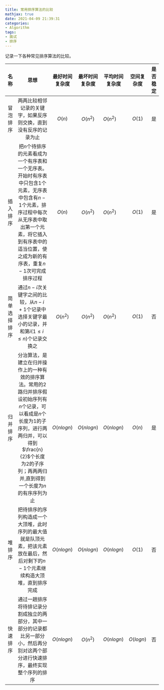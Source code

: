 ```yaml
---
title: 常用排序算法的比较
mathjax: true
date: 2021-04-09 21:39:31
categories:
- Algorithm
tags:
- 面试
- 排序
---
```


记录一下各种常见排序算法的比较。

<!--more-->

|     名称     |                             思想                             | 最好时间复杂度 | 最坏时间复杂度 | 平均时间复杂度 | 空间复杂度 | 是否稳定 |
| :----------: | :----------------------------------------------------------: | :------------: | :------------: | -------------- | :--------: | :------: |
|   冒泡排序   | 两两比较相邻记录的关键字，如果反序则交换，直到没有反序的记录为止 |     $O(n)$     |    $O(n^2)$    | $O(n^2)$       |   $O(1)$   |    是    |
|   插入排序   | 把$n$个待排序的元素看成为一个有序表和一个无序表。开始时有序表中只包含1个元素，无序表中包含有$n-1$个元素，排序过程中每次从无序表中取出第一个元素，将它插入到有序表中的适当位置，使之成为新的有序表，重复$n-1$次可完成排序过程 |     $O(n)$     |    $O(n^2)$    | $O(n^2)$       |   $O(1)$   |    是    |
| 简单选择排序 | 通过$n-i$次关键字之间的比较，从$n-i+1$个记录中选择关键字最小的记录，并和第$i(1 \le i \le n)$个记录交换之 |    $O(n^2)$    |    $O(n^2)$    | $O(n^2)$       |   $O(1)$   |    否    |
|   归并排序   | 分治算法，是建立在归并操作上的一种有效的排序算法。常用的2路归并排序假设初始序列有$n$个记录，可以看成是$n$个长度为1的子序列，进行两两归并，可以得到$\frac{n}{2}$个长度为2的子序列；再两两归并,直到得到一个长度为$n$的有序序列为止 |   $O(nlogn)$   |   $O(nlogn)$   | $O(nlogn)$     |   $O(n)$   |    是    |
|    堆排序    | 把待排序的序列构造成一个大顶堆，此时序列的最大值就是队顶元素，把该元素放在最后，然后对剩下的$n-1$个元素继续构造大顶堆，直到排序完成 |   $O(nlogn)$   |   $O(nlogn)$   | $O(nlogn)$     |   $O(1)$   |    否    |
|   快速排序   | 通过一趟排序将待排记录分割成独立的两部分，其中一部分的记录都比另一部分小，然后再分别对这两个部分进行快速排序，最终实现整个序列的排序 |   $O(nlogn)$   |    $O(n^2)$    | $O(nlogn)$     | $O(logn)$  |    否    |

